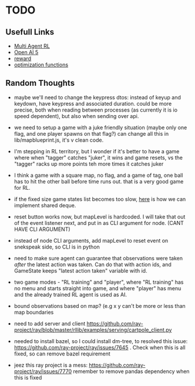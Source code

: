 # TODO

## Usefull Links

- [Multi Agent RL](https://bair.berkeley.edu/blog/2018/12/12/rllib/)
- [Open AI 5](https://openai.com/blog/openai-five/)
- [reward](https://www.researchgate.net/post/What_is_the_best_Reward_function_in_Reinforcement_Learning)
- [optimization functions](https://en.wikipedia.org/wiki/Test_functions_for_optimization)

## Random Thoughts

- maybe we'll need to change the keypress dtos: instead of keyup and keydown, have keypress and associated duration. could be more precise, both when reading between processes (as currently it is io speed dependent), but also when sending over api.
- we need to setup a game with a juke friendly situation (maybe only one flag, and one player spawns on that flag?) can change all this in lib/mapblueprint.js, it's v clean code.
- I'm stepping in RL territory, but I wonder if it's better to have a game where when "tagger" catches "juker", it wins and game resets, vs the "tagger" racks up more points teh more times it catches juker
- I think a game with a square map, no flag, and a game of tag, one ball has to hit the other ball before time runs out. that is a very good game for RL.
- if the fixed size game states list becomes too slow, [here](https://docs.python.org/2/library/multiprocessing.html#examples) is how we can implement shared deque.

- reset button works now, but mapLevel is hardcoded. I will take that out of the event listener next, and put in as CLI argument for node. (CANT HAVE CLI ARGUMENT)
- instead of node CLI arguments, add mapLevel to reset event on snekspeak side, so CLI is in python
- need to make sure agent can guarantee that observations were taken _after_ the latest action was taken. Can do that with action ids, and GameState keeps "latest action taken" variable with id.
- two game modes - "RL training" and "player", where "RL training" has no menu and starts straight into game, and where "player" has menu and the already trained RL agent is used as AI. 
- bound observations based on map? (e.g x y can't be more or less than map boundaries
- need to add server and client https://github.com/ray-project/ray/blob/master/rllib/examples/serving/cartpole_client.py
- needed to install bazel, so I could install dm-tree, to resolved this issue: https://github.com/ray-project/ray/issues/7645 . Check when this is all fixed, so can remove bazel requirement
- jeez this ray project is a mess: https://github.com/ray-project/ray/issues/7770 remember to remove pandas dependency when this is fixed
